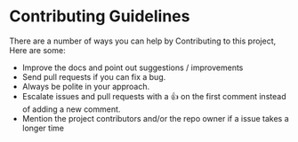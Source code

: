 # Contributing Guidelines

There are a number of ways you can help by Contributing to this project, Here are some:

- Improve the docs and point out suggestions / improvements
- Send pull requests if you can fix a bug.
- Always be polite in your approach.
- Escalate issues and pull requests with a :+1: on the first comment instead of adding a new comment.
- Mention the project contributors and/or the repo owner if a issue takes a longer time
